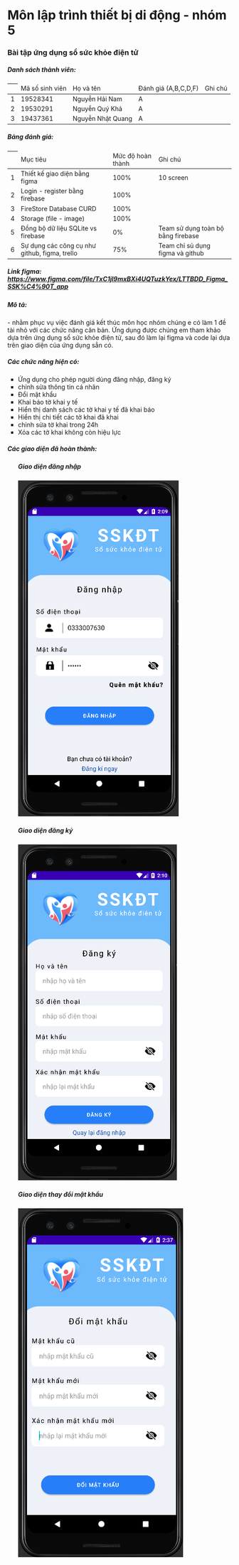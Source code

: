 # Môn lập trình thiết bị di động - nhóm 5
### Bài tập ứng dụng sổ sức khỏe điện tử
<h5><b>Danh sách thành viên:</b></h5>
<table>
  <thead>
     <th>
        <td>Mã số sinh viên</td>
        <td>Họ và tên</td>
        <td>Đánh giá (A,B,C,D,F)</td>
        <td>Ghi chú</td>
    </th>
  </thead>
  <tbody>
      <tr>
        <td>1</td>
        <td>19528341</td>
        <td>Nguyễn Hải Nam</td>
        <td>A</td>
        <td></td>
      </tr>
      <tr>
        <td>2</td>
        <td>19530291</td>
        <td>Nguyễn Quý Khả</td>
        <td>A</td>
        <td></td>
      </tr>
      <tr>
        <td>3</td>
        <td>19437361</td>
        <td>Nguyễn Nhật Quang</td>
        <td>A</td>
        <td></td>
      </tr>
   </tbody>
 </table>

<h5><b>Bảng đánh giá:</b></h5>
<table>
  <thead>
     <th>
        <td>Mục tiêu</td>
        <td>Mức độ hoàn thành</td>
        <td>Ghi chú</td>
    </th>
  </thead>
  <tbody>
      <tr>
        <td>1</td>
        <td>Thiết kế giao diện bằng figma</td>
        <td>100%</td>
        <td>10 screen</td>
      </tr>
      <tr>
        <td>2</td>
        <td>Login - register bằng firebase</td>
        <td>100%</td>
        <td></td>
      </tr>
      <tr>
        <td>3</td>
        <td>FireStore Database CURD</td>
        <td>100%</td>
        <td></td>
      </tr>
      <tr>
        <td>4</td>
        <td>Storage (file - image)</td>
        <td>100%</td>
        <td></td>
      </tr>
      <tr>
        <td>5</td>
        <td>Đồng bộ dữ liệu SQLite vs firebase</td>
        <td>0%</td>
        <td>Team sử dụng toàn bộ bằng firebase</td>
      </tr>
      <tr>
        <td>6</td>
        <td>Sự dụng các công cụ như github, figma, trello</td>
        <td>75%</td>
        <td>Team chỉ sủ dụng figma và github</td>
      </tr>
  </tbody>
 </table>

<h5><b>Link figma:</b>  <a href="https://www.figma.com/file/TxC1jl9mxBXi4UQTuzkYex/LTTBDD_Figma_SSK%C4%90T_app" target="_blank">https://www.figma.com/file/TxC1jl9mxBXi4UQTuzkYex/LTTBDD_Figma_SSK%C4%90T_app</a> </h5>
<h5><b>Mô tả:</b></h5>
<p>
- nhằm phục vụ việc đánh giá kết thúc môn học nhóm chúng e có làm 1 đề tài nhỏ với các chức năng căn bản. Ứng dụng được chúng em tham khảo dựa trên ứng dụng sổ sức khỏe điện tử, sau đó làm lại figma và code lại dựa trên giao diện của ứng dụng sẳn có. 
</p>
<h5><b>Các chức năng hiện có:</b></h5>
<ul type="square">
  <li> Ứng dụng cho phép người dùng đăng nhập, đăng ký</li>
  <li> chỉnh sửa thông tin cá nhân</li>
  <li> Đổi mật khẩu</li>
  <li> Khai báo tờ khai y tế</li>
  <li> Hiển thị danh sách các tờ khai y tế đã khai báo</li>
  <li> Hiển thị chi tiết các tờ khai đã khai</li>
  <li> chỉnh sửa tờ khai trong 24h</li>
  <li> Xóa các tờ khai không còn hiệu lực</li>
  </ul>
 <h5><b>Các giao diện đã hoàn thành:</b></h5>
 <ul type="none">
  <li>
      <h5>Giao diện đăng nhập</h5>
      <img src="./image/login_screen.png" alt="Picture" />
  </li>
  <li>
      <h5>Giao diện đăng ký</h5>
      <img src="./image/register_screen.png" alt="Picture" />
  </li>
  <li>
      <h5>Giao diện thay đổi mật khẩu</h5>
      <img src="./image/forgotpassword_screen.png" alt="Picture" />
  </li>
 </ul>
